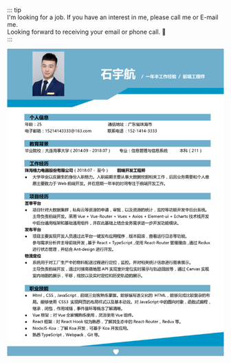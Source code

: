 ::: tip   
I'm looking for a job. If you have an interest in me, please call me or E-mail me.  
Looking forward to receiving your email or phone call. :eyes:  
:::


![resume](./resume.png)
